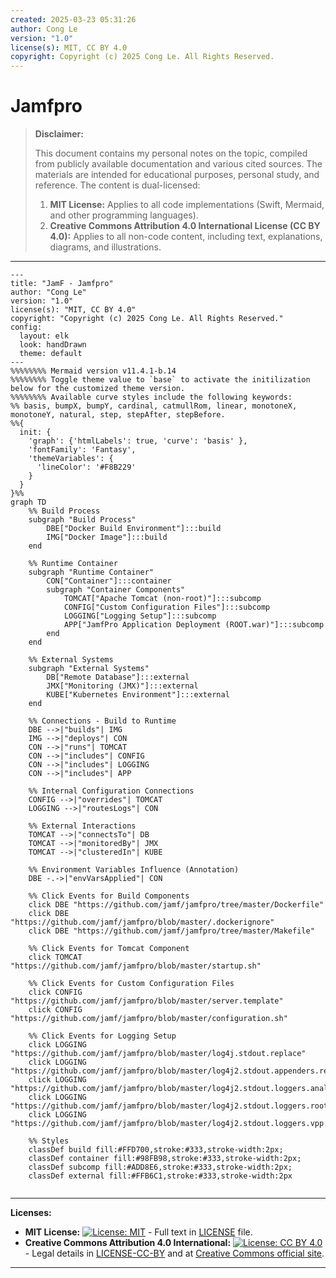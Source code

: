 ```yaml
---
created: 2025-03-23 05:31:26
author: Cong Le
version: "1.0"
license(s): MIT, CC BY 4.0
copyright: Copyright (c) 2025 Cong Le. All Rights Reserved.
---
```




# Jamfpro
> **Disclaimer:**
>
> This document contains my personal notes on the topic,
> compiled from publicly available documentation and various cited sources.
> The materials are intended for educational purposes, personal study, and reference.
> The content is dual-licensed:
> 1. **MIT License:** Applies to all code implementations (Swift, Mermaid, and other programming languages).
> 2. **Creative Commons Attribution 4.0 International License (CC BY 4.0):** Applies to all non-code content, including text, explanations, diagrams, and illustrations.
---


```mermaid
---
title: "JamF - Jamfpro"
author: "Cong Le"
version: "1.0"
license(s): "MIT, CC BY 4.0"
copyright: "Copyright (c) 2025 Cong Le. All Rights Reserved."
config:
  layout: elk
  look: handDrawn
  theme: default
---
%%%%%%%% Mermaid version v11.4.1-b.14
%%%%%%%% Toggle theme value to `base` to activate the initilization below for the customized theme version.
%%%%%%%% Available curve styles include the following keywords:
%% basis, bumpX, bumpY, cardinal, catmullRom, linear, monotoneX, monotoneY, natural, step, stepAfter, stepBefore.
%%{
  init: {
    'graph': {'htmlLabels': true, 'curve': 'basis' },
    'fontFamily': 'Fantasy',
    'themeVariables': {
      'lineColor': '#F8B229'
    }
  }
}%%
graph TD
    %% Build Process
    subgraph "Build Process"
        DBE["Docker Build Environment"]:::build
        IMG["Docker Image"]:::build
    end

    %% Runtime Container
    subgraph "Runtime Container"
        CON["Container"]:::container
        subgraph "Container Components"
            TOMCAT["Apache Tomcat (non-root)"]:::subcomp
            CONFIG["Custom Configuration Files"]:::subcomp
            LOGGING["Logging Setup"]:::subcomp
            APP["JamfPro Application Deployment (ROOT.war)"]:::subcomp
        end
    end

    %% External Systems
    subgraph "External Systems"
        DB["Remote Database"]:::external
        JMX["Monitoring (JMX)"]:::external
        KUBE["Kubernetes Environment"]:::external
    end

    %% Connections - Build to Runtime
    DBE -->|"builds"| IMG
    IMG -->|"deploys"| CON
    CON -->|"runs"| TOMCAT
    CON -->|"includes"| CONFIG
    CON -->|"includes"| LOGGING
    CON -->|"includes"| APP

    %% Internal Configuration Connections
    CONFIG -->|"overrides"| TOMCAT
    LOGGING -->|"routesLogs"| CON

    %% External Interactions
    TOMCAT -->|"connectsTo"| DB
    TOMCAT -->|"monitoredBy"| JMX
    TOMCAT -->|"clusteredIn"| KUBE

    %% Environment Variables Influence (Annotation)
    DBE -.->|"envVarsApplied"| CON

    %% Click Events for Build Components
    click DBE "https://github.com/jamf/jamfpro/tree/master/Dockerfile"
    click DBE "https://github.com/jamf/jamfpro/blob/master/.dockerignore"
    click DBE "https://github.com/jamf/jamfpro/tree/master/Makefile"

    %% Click Events for Tomcat Component
    click TOMCAT "https://github.com/jamf/jamfpro/blob/master/startup.sh"

    %% Click Events for Custom Configuration Files
    click CONFIG "https://github.com/jamf/jamfpro/blob/master/server.template"
    click CONFIG "https://github.com/jamf/jamfpro/blob/master/configuration.sh"

    %% Click Events for Logging Setup
    click LOGGING "https://github.com/jamf/jamfpro/blob/master/log4j.stdout.replace"
    click LOGGING "https://github.com/jamf/jamfpro/blob/master/log4j2.stdout.appenders.replace"
    click LOGGING "https://github.com/jamf/jamfpro/blob/master/log4j2.stdout.loggers.analytics.replace"
    click LOGGING "https://github.com/jamf/jamfpro/blob/master/log4j2.stdout.loggers.root.replace"
    click LOGGING "https://github.com/jamf/jamfpro/blob/master/log4j2.stdout.loggers.vpp.replace"

    %% Styles
    classDef build fill:#FFD700,stroke:#333,stroke-width:2px;
    classDef container fill:#98FB98,stroke:#333,stroke-width:2px;
    classDef subcomp fill:#ADD8E6,stroke:#333,stroke-width:2px;
    classDef external fill:#FFB6C1,stroke:#333,stroke-width:2px


```





---
**Licenses:**

- **MIT License:**  [![License: MIT](https://img.shields.io/badge/License-MIT-yellow.svg)](LICENSE) - Full text in [LICENSE](LICENSE) file.
- **Creative Commons Attribution 4.0 International:** [![License: CC BY 4.0](https://licensebuttons.net/l/by/4.0/88x31.png)](LICENSE-CC-BY) - Legal details in [LICENSE-CC-BY](LICENSE-CC-BY) and at [Creative Commons official site](http://creativecommons.org/licenses/by/4.0/).

---